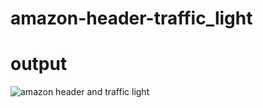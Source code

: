 # amazon-header-traffic_light

# output
![amazon header and traffic light](https://github.com/ajeet2332/amazon_headerandtraffic_light/assets/138543074/7c0a197a-c11b-4f38-97fa-6d0287121abe)

